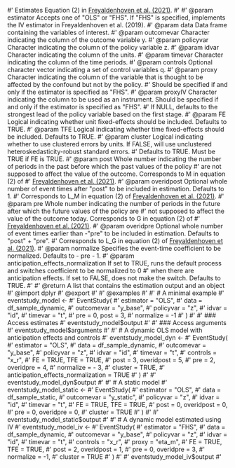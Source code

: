 #' Estimates Equation (2) in [Freyaldenhoven et al. (2021)](https://www.nber.org/system/files/working_papers/w29170/w29170.pdf).
#'
#' @param estimator Accepts one of "OLS" or "FHS". If "FHS" is specified, implements the IV estimator in Freyaldenhoven et al. (2019).
#' @param data Data frame containing the variables of interest.
#' @param outcomevar Character indicating the column of the outcome variable y.
#' @param policyvar Character indicating the column of the policy variable z.
#' @param idvar Character indicating the column of the units.
#' @param timevar Character indicating the column of the time periods.
#' @param controls Optional character vector indicating a set of control variables q.
#' @param proxy Character indicating the column of the variable that is thought to be affected by the confound but not by the policy.
#' Should be specified if and only if the estimator is specified as "FHS".
#' @param proxyIV Character indicating the column to be used as an instrument. Should be specified if and only if the estimator is specified as "FHS".
#' If NULL, defaults to the strongest lead of the policy variable based on the first stage.
#' @param FE Logical indicating whether unit fixed-effects should be included. Defaults to TRUE.
#' @param TFE Logical indicating whether time fixed-effects should be included. Defaults to TRUE.
#' @param cluster Logical indicating whether to use clustered errors by units. If FALSE, will use unclustered heteroskedasticity-robust standard errors.
#' Defaults to TRUE. Must be TRUE if FE is TRUE.
#' @param post Whole number indicating the number of periods in the past before which the past values of the policy
#' are not supposed to affect the value of the outcome. Corresponds to M in equation (2) of
#' [Freyaldenhoven et al. (2021)](https://www.nber.org/system/files/working_papers/w29170/w29170.pdf).
#' @param overidpost Optional whole number of event times after "post" to be included in estimation. Defaults to 1.
#' Corresponds to L_M in equation (2) of [Freyaldenhoven et al. (2021)](https://www.nber.org/system/files/working_papers/w29170/w29170.pdf).
#' @param pre Whole number indicating the number of periods in the future after which the future values of the policy are
#' not supposed to affect the value of the outcome today. Corresponds to G in equation (2) of
#' [Freyaldenhoven et al. (2021)](https://www.nber.org/system/files/working_papers/w29170/w29170.pdf).
#' @param overidpre Optional whole number of event times earlier than -"pre" to be included in estimation. Defaults to "post" + "pre".
#' Corresponds to L_G in equation (2) of [Freyaldenhoven et al. (2021)](https://www.nber.org/system/files/working_papers/w29170/w29170.pdf).
#' @param normalize Specifies the event-time coefficient to be normalized. Defaults to - pre - 1.
#' @param anticipation_effects_normalization If set to TRUE, runs the default process and switches coefficient to be normalized to 0
#' when there are anticipation effects. If set to FALSE, does not make the switch. Defaults to TRUE.
#'
#' @return A list that contains the estimation output and an object
#' @import dplyr
#' @export
#'
#' @examples
#'
#' # A minimal example
#' eventstudy_model <-
#'   EventStudy(
#'     estimator = "OLS",
#'     data = df_sample_dynamic,
#'     outcomevar = "y_base",
#'     policyvar = "z",
#'     idvar = "id",
#'     timevar = "t",
#'     pre = 0, post = 3,
#'     normalize = -1
#'   )
#'
#' ### Access estimates
#' eventstudy_model$output
#'
#' ### Access arguments
#' eventstudy_model$arguments
#'
#' # A dynamic OLS model with anticipation effects and controls
#' eventstudy_model_dyn <-
#'   EventStudy(
#'     estimator = "OLS",
#'     data = df_sample_dynamic,
#'     outcomevar = "y_base",
#'     policyvar = "z",
#'     idvar = "id",
#'     timevar = "t",
#'     controls = "x_r",
#'     FE = TRUE, TFE = TRUE,
#'     post = 3, overidpost = 5,
#'     pre  = 2, overidpre  = 4,
#'     normalize = - 3,
#'     cluster = TRUE,
#'     anticipation_effects_normalization = TRUE
#'   )
#'
#' eventstudy_model_dyn$output
#'
#' # A static model
#' eventstudy_model_static <-
#'   EventStudy(
#'     estimator = "OLS",
#'     data = df_sample_static,
#'     outcomevar = "y_static",
#'     policyvar = "z",
#'     idvar = "id",
#'     timevar = "t",
#'     FE = TRUE, TFE = TRUE,
#'     post = 0, overidpost = 0,
#'     pre  = 0, overidpre  = 0,
#'     cluster = TRUE
#'   )
#'
#' eventstudy_model_static$output
#'
#' # A dynamic model estimated using IV
#' eventstudy_model_iv <-
#'   EventStudy(
#'     estimator = "FHS",
#'     data = df_sample_dynamic,
#'     outcomevar = "y_base",
#'     policyvar = "z",
#'     idvar = "id",
#'     timevar = "t",
#'     controls = "x_r",
#'     proxy = "eta_m",
#'     FE = TRUE, TFE = TRUE,
#'     post = 2, overidpost = 1,
#'     pre  = 0, overidpre  = 3,
#'     normalize = -1,
#'     cluster = TRUE
#'   )
#'
#' eventstudy_model_iv$output
#'

